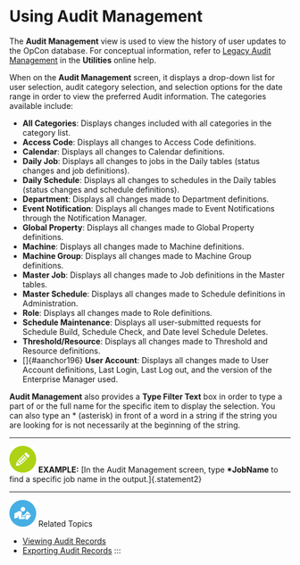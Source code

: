# Using Audit Management

The **Audit Management** view is used to view the history of user
updates to the OpCon database. For conceptual
information, refer to [Legacy Audit Management](../../../utilities/Graphical-Utilities/Legacy-Audit-Management.md)
 in the **Utilities** online help.

When on the **Audit Management** screen, it displays a drop-down list
for user selection, audit category selection, and selection options for
the date range in order to view the preferred Audit information. The
categories available include:

- **All Categories**: Displays changes included with all categories in
    the category list.
- **Access Code**: Displays all changes to Access Code definitions.
- **Calendar**: Displays all changes to Calendar definitions.
- **Daily Job**: Displays all changes to jobs in the Daily tables
    (status changes and job definitions).
- **Daily Schedule**: Displays all changes to schedules in the Daily
    tables (status changes and schedule definitions).
- **Department**: Displays all changes made to Department definitions.
- **Event Notification**: Displays all changes made to Event
    Notifications through the Notification Manager.
- **Global Property**: Displays all changes made to Global Property
    definitions.
- **Machine**: Displays all changes made to Machine definitions.
- **Machine Group**: Displays all changes made to Machine Group
    definitions.
- **Master Job**: Displays all changes made to Job definitions in the
    Master tables.
- **Master Schedule**: Displays all changes made to Schedule
    definitions in Administration.
- **Role**: Displays all changes made to Role definitions.
- **Schedule Maintenance**: Displays all user-submitted requests for
    Schedule Build, Schedule Check, and Date level Schedule Deletes.
- **Threshold/Resource**: Displays all changes made to Threshold and
    Resource definitions.
- []{#aanchor196} **User Account**: Displays all changes made to User     Account definitions, Last Login, Last Log out, and the version of
    the Enterprise Manager used.

**Audit Management** also provides a **Type Filter Text** box in order
to type a part of or the full name for the specific item to display the
selection. You can also type an \* (asterisk) in front of a word in a
string if the string you are looking for is not necessarily at the
beginning of the string.

  --------------------------------------------------------------------------------------------------------------------------------- ---------------------------------------------------------------------------------------------------------------------------
  ![White pencil icon on green circular background](../../../Resources/Images/example-icon(48x48).png "Example icon")   **EXAMPLE:** [In the Audit Management screen, type **\*JobName** to find a specific job name in the output.]{.statement2}
  --------------------------------------------------------------------------------------------------------------------------------- ---------------------------------------------------------------------------------------------------------------------------

![White \"person reading\" icon on blue circular background](../../../Resources/Images/moreinfo-icon(48x48).png "More Info icon")
Related Topics

- [Viewing Audit     Records](Viewing-and-Exporting-Audit-Records.md#Viewing)
- [Exporting Audit     Records](Viewing-and-Exporting-Audit-Records.md#Exportin)
:::
